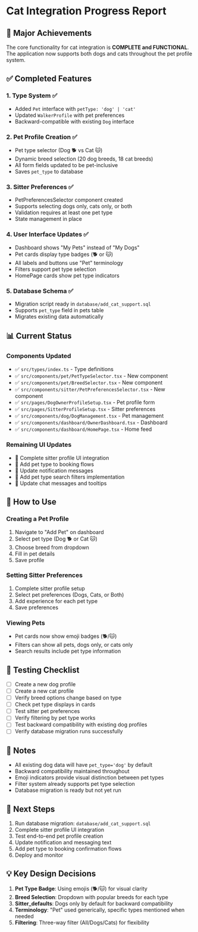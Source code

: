 # Cat Integration Progress Report

## 🎉 Major Achievements

The core functionality for cat integration is **COMPLETE and FUNCTIONAL**. The application now supports both dogs and cats throughout the pet profile system.

## ✅ Completed Features

### 1. **Type System** ✅
- Added `Pet` interface with `petType: 'dog' | 'cat'`
- Updated `WalkerProfile` with pet preferences
- Backward-compatible with existing `Dog` interface

### 2. **Pet Profile Creation** ✅
- Pet type selector (Dog 🐕 vs Cat 🐱)
- Dynamic breed selection (20 dog breeds, 18 cat breeds)
- All form fields updated to be pet-inclusive
- Saves `pet_type` to database

### 3. **Sitter Preferences** ✅
- PetPreferencesSelector component created
- Supports selecting dogs only, cats only, or both
- Validation requires at least one pet type
- State management in place

### 4. **User Interface Updates** ✅
- Dashboard shows "My Pets" instead of "My Dogs"
- Pet cards display type badges (🐕 or 🐱)
- All labels and buttons use "Pet" terminology
- Filters support pet type selection
- HomePage cards show pet type indicators

### 5. **Database Schema** ✅
- Migration script ready in `database/add_cat_support.sql`
- Supports `pet_type` field in pets table
- Migrates existing data automatically

## 📊 Current Status

### Components Updated
- ✅ `src/types/index.ts` - Type definitions
- ✅ `src/components/pet/PetTypeSelector.tsx` - New component
- ✅ `src/components/pet/BreedSelector.tsx` - New component
- ✅ `src/components/sitter/PetPreferencesSelector.tsx` - New component
- ✅ `src/pages/DogOwnerProfileSetup.tsx` - Pet profile form
- ✅ `src/pages/SitterProfileSetup.tsx` - Sitter preferences
- ✅ `src/components/dog/DogManagement.tsx` - Pet management
- ✅ `src/components/dashboard/OwnerDashboard.tsx` - Dashboard
- ✅ `src/components/dashboard/HomePage.tsx` - Home feed

### Remaining UI Updates
- 🔄 Complete sitter profile UI integration
- 🔄 Add pet type to booking flows
- 🔄 Update notification messages
- 🔄 Add pet type search filters implementation
- 🔄 Update chat messages and tooltips

## 🚀 How to Use

### Creating a Pet Profile
1. Navigate to "Add Pet" on dashboard
2. Select pet type (Dog 🐕 or Cat 🐱)
3. Choose breed from dropdown
4. Fill in pet details
5. Save profile

### Setting Sitter Preferences
1. Complete sitter profile setup
2. Select pet preferences (Dogs, Cats, or Both)
3. Add experience for each pet type
4. Save preferences

### Viewing Pets
- Pet cards now show emoji badges (🐕/🐱)
- Filters can show all pets, dogs only, or cats only
- Search results include pet type information

## 🧪 Testing Checklist

- [ ] Create a new dog profile
- [ ] Create a new cat profile
- [ ] Verify breed options change based on type
- [ ] Check pet type displays in cards
- [ ] Test sitter pet preferences
- [ ] Verify filtering by pet type works
- [ ] Test backward compatibility with existing dog profiles
- [ ] Verify database migration runs successfully

## 📝 Notes

- All existing dog data will have `pet_type='dog'` by default
- Backward compatibility maintained throughout
- Emoji indicators provide visual distinction between pet types
- Filter system already supports pet type selection
- Database migration is ready but not yet run

## 🎯 Next Steps

1. Run database migration: `database/add_cat_support.sql`
2. Complete sitter profile UI integration
3. Test end-to-end pet profile creation
4. Update notification and messaging text
5. Add pet type to booking confirmation flows
6. Deploy and monitor

## 💡 Key Design Decisions

1. **Pet Type Badge**: Using emojis (🐕/🐱) for visual clarity
2. **Breed Selection**: Dropdown with popular breeds for each type
3. **Sitter_defaults**: Dogs only by default for backward compatibility
4. **Terminology**: "Pet" used generically, specific types mentioned when needed
5. **Filtering**: Three-way filter (All/Dogs/Cats) for flexibility


